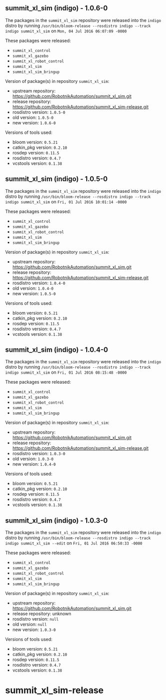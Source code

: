 ## summit_xl_sim (indigo) - 1.0.6-0

The packages in the `summit_xl_sim` repository were released into the `indigo` distro by running `/usr/bin/bloom-release --rosdistro indigo --track indigo summit_xl_sim` on `Mon, 04 Jul 2016 06:07:09 -0000`

These packages were released:
- `summit_xl_control`
- `summit_xl_gazebo`
- `summit_xl_robot_control`
- `summit_xl_sim`
- `summit_xl_sim_bringup`

Version of package(s) in repository `summit_xl_sim`:

- upstream repository: https://github.com/RobotnikAutomation/summit_xl_sim.git
- release repository: https://github.com/RobotnikAutomation/summit_xl_sim-release.git
- rosdistro version: `1.0.5-0`
- old version: `1.0.5-0`
- new version: `1.0.6-0`

Versions of tools used:

- bloom version: `0.5.21`
- catkin_pkg version: `0.2.10`
- rosdep version: `0.11.5`
- rosdistro version: `0.4.7`
- vcstools version: `0.1.38`


## summit_xl_sim (indigo) - 1.0.5-0

The packages in the `summit_xl_sim` repository were released into the `indigo` distro by running `/usr/bin/bloom-release --rosdistro indigo --track indigo summit_xl_sim` on `Fri, 01 Jul 2016 10:01:14 -0000`

These packages were released:
- `summit_xl_control`
- `summit_xl_gazebo`
- `summit_xl_robot_control`
- `summit_xl_sim`
- `summit_xl_sim_bringup`

Version of package(s) in repository `summit_xl_sim`:

- upstream repository: https://github.com/RobotnikAutomation/summit_xl_sim.git
- release repository: https://github.com/RobotnikAutomation/summit_xl_sim-release.git
- rosdistro version: `1.0.4-0`
- old version: `1.0.4-0`
- new version: `1.0.5-0`

Versions of tools used:

- bloom version: `0.5.21`
- catkin_pkg version: `0.2.10`
- rosdep version: `0.11.5`
- rosdistro version: `0.4.7`
- vcstools version: `0.1.38`


## summit_xl_sim (indigo) - 1.0.4-0

The packages in the `summit_xl_sim` repository were released into the `indigo` distro by running `/usr/bin/bloom-release --rosdistro indigo --track indigo summit_xl_sim` on `Fri, 01 Jul 2016 08:15:48 -0000`

These packages were released:
- `summit_xl_control`
- `summit_xl_gazebo`
- `summit_xl_robot_control`
- `summit_xl_sim`
- `summit_xl_sim_bringup`

Version of package(s) in repository `summit_xl_sim`:

- upstream repository: https://github.com/RobotnikAutomation/summit_xl_sim.git
- release repository: https://github.com/RobotnikAutomation/summit_xl_sim-release.git
- rosdistro version: `1.0.3-0`
- old version: `1.0.3-0`
- new version: `1.0.4-0`

Versions of tools used:

- bloom version: `0.5.21`
- catkin_pkg version: `0.2.10`
- rosdep version: `0.11.5`
- rosdistro version: `0.4.7`
- vcstools version: `0.1.38`


## summit_xl_sim (indigo) - 1.0.3-0

The packages in the `summit_xl_sim` repository were released into the `indigo` distro by running `/usr/bin/bloom-release --rosdistro indigo --track indigo summit_xl_sim --edit` on `Fri, 01 Jul 2016 06:50:33 -0000`

These packages were released:
- `summit_xl_control`
- `summit_xl_gazebo`
- `summit_xl_robot_control`
- `summit_xl_sim`
- `summit_xl_sim_bringup`

Version of package(s) in repository `summit_xl_sim`:

- upstream repository: https://github.com/RobotnikAutomation/summit_xl_sim.git
- release repository: unknown
- rosdistro version: `null`
- old version: `null`
- new version: `1.0.3-0`

Versions of tools used:

- bloom version: `0.5.21`
- catkin_pkg version: `0.2.10`
- rosdep version: `0.11.5`
- rosdistro version: `0.4.7`
- vcstools version: `0.1.38`


# summit_xl_sim-release